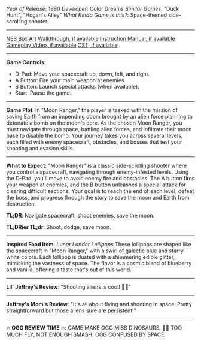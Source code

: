 *Year of Release*: 1990
*Developer*: Color Dreams
*Similar Games*: "Duck Hunt", "Hogan's Alley"
*What Kinda Game is this?*: Space-themed side-scrolling shooter.

---
[NES Box Art](https://www.google.com/search?tbm=isch&q=NES+Box+Art+Moon+Ranger) 
[Walkthrough, if available](https://www.google.com/search?q=Walkthrough+NES+Moon+Ranger)
[Instruction Manual, if available](https://www.google.com/search?q=NES+Instruction+Manual+Moon+Ranger)
[Gameplay Video, if available](https://www.youtube.com/results?search_query=gameplay+NES+Moon+Ranger) 
[OST, if available](https://www.youtube.com/results?search_query=gameplay+NES+Moon+Ranger+OST)

- - -
**Game Controls**:
- D-Pad: Move your spacecraft up, down, left, and right.
- A Button: Fire your main weapon at enemies.
- B Button: Launch special attacks (when available).
- Start: Pause the game.

- - -
**Game Plot**: 
In "Moon Ranger," the player is tasked with the mission of saving Earth from an impending doom brought by an alien force planning to detonate a bomb on the moon's core. As the chosen Moon Ranger, you must navigate through space, battling alien forces, and infiltrate their moon base to disable the bomb. Your journey takes you across several levels, each filled with enemy spacecraft, obstacles, and bosses that test your shooting and evasion skills.

- - -
**What to Expect**: "Moon Ranger" is a classic side-scrolling shooter where you control a spacecraft, navigating through enemy-infested levels. Using the D-Pad, you'll move to avoid enemy fire and obstacles. The A button fires your weapon at enemies, and the B button unleashes a special attack for clearing difficult sections. Your goal is to reach the end of each level, defeat the boss, and progress through the story to save the moon and Earth from destruction.

**TL;DR**: Navigate spacecraft, shoot enemies, save the moon.

**TL;DRier TL;dr**: Shoot, dodge, save moon.

---
**Inspired Food Item**: *Lunar Lander Lollipops*
These lollipops are shaped like the spacecraft in "Moon Ranger," with a swirl of galactic blue and starry white colors. Each lollipop is dusted with a shimmering edible glitter, mimicking the vastness of space. The flavor is a cosmic blend of blueberry and vanilla, offering a taste that's out of this world.

---
**Lil' Jeffrey's Review**: "Shooting aliens is cool! 🚀👾"

---
**Jeffrey's Mom's Review**: "It's all about flying and shooting in space. Pretty straightforward but those aliens sure are persistent!"

---
🔥 **OGG REVIEW TIME** 🔥: GAME MAKE OGG MISS DINOSAURS. 🦖🔥 TOO MUCH FLY, NOT ENOUGH SMASH. OGG CONFUSED BY SPACE.